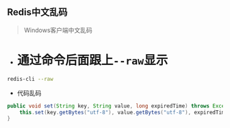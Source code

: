 ## Redis中文乱码

> Windows客户端中文乱码

* # 通过命令后面跟上`--raw`显示

```bash
redis-cli --raw 
```

* 代码乱码

```java
public void set(String key, String value, long expiredTime) throws Exception {
    this.set(key.getBytes("utf-8"), value.getBytes("utf-8"), expiredTime);
}
```

